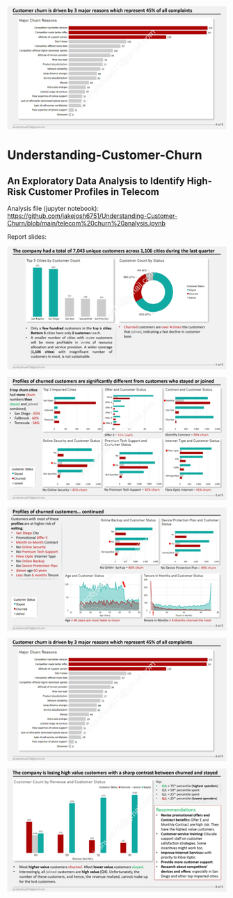 ![telecom customer churn_4.jpg](https://github.com/jakejosh6751/Understanding-Customer-Churn/blob/main/telecom%20customer%20churn_4.jpg)

# Understanding-Customer-Churn
## An Exploratory Data Analysis to Identify High-Risk Customer Profiles in Telecom

Analysis file (jupyter notebook):
https://github.com/jakejosh6751/Understanding-Customer-Churn/blob/main/telecom%20churn%20analysis.ipynb

Report slides:

![telecom customer churn_1.jpg](https://github.com/jakejosh6751/Understanding-Customer-Churn/blob/main/telecom%20customer%20churn_1.jpg)

![telecom customer churn_2.jpg](https://github.com/jakejosh6751/Understanding-Customer-Churn/blob/main/telecom%20customer%20churn_2.jpg)

![telecom customer churn_3.jpg](https://github.com/jakejosh6751/Understanding-Customer-Churn/blob/main/telecom%20customer%20churn_3.jpg)

![telecom customer churn_4.jpg](https://github.com/jakejosh6751/Understanding-Customer-Churn/blob/main/telecom%20customer%20churn_4.jpg)

![telecom customer churn_5.jpg](https://github.com/jakejosh6751/Understanding-Customer-Churn/blob/main/telecom%20customer%20churn_5.jpg)
